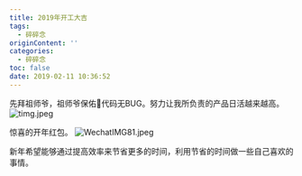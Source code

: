 ```yaml
---
title: 2019年开工大吉
tags:
  - 碎碎念
originContent: ''
categories:
  - 碎碎念
toc: false
date: 2019-02-11 10:36:52
---
```


先拜祖师爷，祖师爷保佑🙏代码无BUG。努力让我所负责的产品日活越来越高。
![timg.jpeg](/images/2019/02/11/798dca20-2da5-11e9-b314-1f5e2eb23a8e.jpeg)

惊喜的开年红包。
![WechatIMG81.jpeg](/images/2019/02/11/7d348b00-2da5-11e9-b314-1f5e2eb23a8e.jpeg)

新年希望能够通过提高效率来节省更多的时间，利用节省的时间做一些自己喜欢的事情。